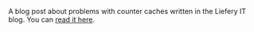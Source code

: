 ---
---
A blog post about problems with counter caches written in the Liefery IT blog.
You can [read it here](https://engineering.liefery.com/2020/11/25/counter-caches-as-the-problem.html).

